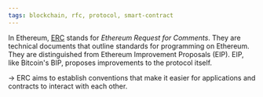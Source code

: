 ```yaml
---
tags: blockchain, rfc, protocol, smart-contract
---
```


In Ethereum, [ERC](https://academy.binance.com/vi/articles/an-introduction-to-erc-20-tokens) stands for _Ethereum Request for Comments_. They are technical documents that outline standards for programming on Ethereum. They are distinguished from Ethereum Improvement Proposals (EIP). EIP, like Bitcoin's BIP, proposes improvements to the protocol itself.

-> ERC aims to establish conventions that make it easier for applications and contracts to interact with each other.
